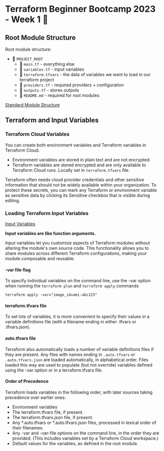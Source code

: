 # Terraform Beginner Bootcamp 2023 - Week 1 :school_satchel:

## Root Module Structure

Root module structure:

- 📁 `PROJECT_ROOT`
   - 📄 `main.tf` - everything else
   - 📄 `variables.tf` - input variables
   - 📄 `terraform.tfvars` - the data of variables we want to load in our terraform project
   - 📄 `providers.tf` - required providers + configuration
   - 📄 `outputs.tf` - stores outputs
   - 📄 `README.md` - required for root modules

[Standard Module Structure](https://developer.hashicorp.com/terraform/language/modules/develop/structure)

## Terraform and Input Variables

### Terraform Cloud Variables

You can create both environment variables and Terraform variables in Terraform Cloud.

- Environment variables are stored in plain text and are not encrypted.
- Terraform variables are stored encrypted and are only available to Terraform Cloud runs. Locally set in `terraform.tfvars` file.

Terraform often needs cloud provider credentials and other sensitive information that should not be widely available within your organization. To protect these secrets, you can mark any Terraform or environment variable as sensitive data by clicking its Sensitive checkbox that is visible during editing.

### Loading Terraform Input Variables

[Input Variables](https://developer.hashicorp.com/terraform/language/values/variables)


**Input variables are like function arguments.**

Input variables let you customize aspects of Terraform modules without altering the module's own source code. This functionality allows you to share modules across different Terraform configurations, making your module composable and reusable.

#### -var file flag

To specify individual variables on the command line, use the -var option when running the `terraform plan` and `terraform apply` commands

```hcl
terraform apply -var="image_id=ami-abc123"
```

#### terraform.tfvars file

To set lots of variables, it is more convenient to specify their values in a variable definitions file (with a filename ending in either .tfvars or .tfvars.json).

#### auto.tfvars file

Terraform also automatically loads a number of variable definitions files if they are present. Any files with names ending in `.auto.tfvars` or `.auto.tfvars.json` are loaded automatically, in alphabetical order. Files loaded this way are used to populate (but not override) variables defined using the -var option or in a terraform.tfvars file.

#### Order of Precedence

Terraform loads variables in the following order, with later sources taking precedence over earlier ones:

- Environment variables
- The terraform.tfvars file, if present.
- The terraform.tfvars.json file, if present.
- Any *.auto.tfvars or *.auto.tfvars.json files, processed in lexical order of their filenames.
- Any -var and -var-file options on the command line, in the order they are provided. (This includes variables set by a Terraform Cloud workspace.)
- Default values for the variables, as defined in the root module.

